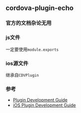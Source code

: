 ## cordova-plugin-echo

### 官方的文档杂论无用

### js文件

一定要使用`module.exports `

### ios源文件

继承自`CDVPlugin`

### 参考

- [Plugin Development Guide](https://cordova.apache.org/docs/en/latest/guide/hybrid/plugins/index.html)
- [iOS Plugin Development Guide](https://cordova.apache.org/docs/en/latest/guide/platforms/ios/plugin.html)